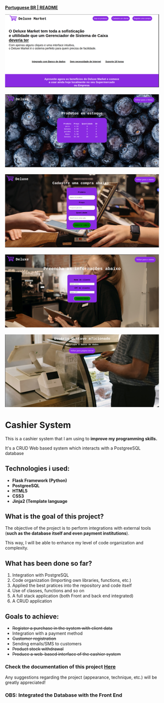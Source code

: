 
<p><strong><a href="./docs/README_PORTUGUESE.md">Portuguese BR | README</a></strong></p>

<img style="margin-bottom:20px;" src="./public/Screenshot_2023-07-03_06-28-03.png">
<img style="margin-bottom:20px" src="./public/Screenshot_2023-07-03_06-29-50.png">
<img style="margin-bottom:20px" src="./public/Screenshot_2023-07-03_06-36-32.png">
<img style="margin-bottom:20px" src="./public/Screenshot_2023-07-06_10-18-01.png">
<img src="./public/Screenshot_2023-07-06_10-20-33.png">

<div>
    <h1>Cashier System</h1>
        <p>This is a cashier system that I am using to <b>improve my programming skills.</b>
        </p>
        <p>It's a CRUD Web based system which interacts with a PostgreeSQL
        database<br></p>
</div>

<div>
    <h2>Technologies i used:</h2>
    <ul>
        <li><b>Flask Framework (Python)</li>
        <li>PostgreeSQL</li>
        <li>HTML5</li>
        <li>CSS3</li>
        <li>Jinja2 (Template language</b></li>
    </ul>
</div>


<h2>What is the goal of this project?</h2>
    <p>The objective of the project is to perform integrations with external tools (<b>such as the database 
    itself and even payment institutions</b>).</p>
    <p>This way, I will be able to enhance my level of code organization and 
    complexity.</p>

<h2>What has been done so far?</h2>
    <ol>
	    <li>Integration with PostgreSQL</li>
	    <li>Code organization (Importing own libraries, functions, etc.)</li>
        <li>Applied the best pratices into the repository and code itself</li>
        <li>Use of classes, functions and so on</li>
        <li>A full stack application (both Front and back end integrated)</li>
        <li>A CRUD application</li>
    </ol>

<h2>Goals to achieve:</h2>
    <ul>
        <li><s>Register a purchase in the system with client data</s></li>
	    <li>Integration with a payment method</li>
	    <li><s>Customer registration</s></li>
	    <li>Sending emails/SMS to customers</li>
	    <li><s>Product stock withdrawal</s></li>
        <li><s>Produce a web-based interface of the cashier system</s></li>
    </ul>

<h3>Check the documentation of this project 
<a href="./docs/LIBRARIES.md">Here</a></h3>

<p>Any suggestions regarding the project (appearance, technique, etc.) will be greatly appreciated!

<h3><b>OBS: Integrated the Database with the Front End</b></h3>